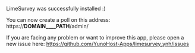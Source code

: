 LimeSurvey was successfully installed :)

You can now create a poll on this address: https://__DOMAIN____PATH__/admin/

If you are facing any problem or want to improve this app, please open a new issue here: https://github.com/YunoHost-Apps/limesurvey_ynh/issues
